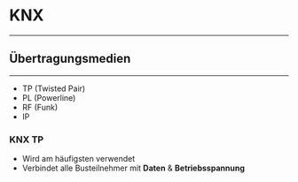 # KNX
___
## Übertragungsmedien
___
- TP (Twisted Pair)
- PL (Powerline)
- RF (Funk)
- IP
### KNX TP
- Wird am häufigsten verwendet
- Verbindet alle Busteilnehmer mit **Daten** & **Betriebsspannung**